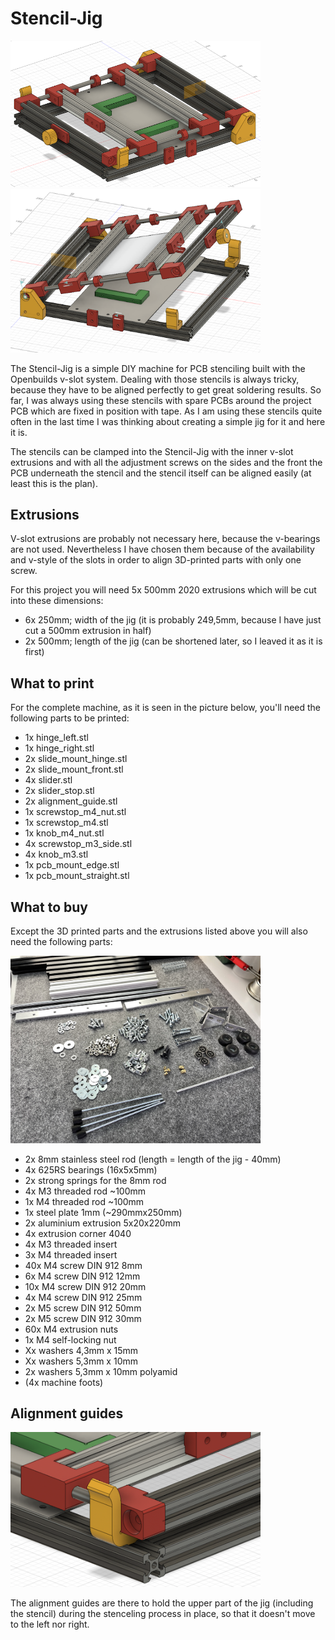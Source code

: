 # Stencil-Jig

<img src="docs/stenciljig_complete_closed.png" width="400px"></a>
<img src="docs/stenciljig_complete_opened.png" width="400px"></a>

The Stencil-Jig is a simple DIY machine for PCB stenciling built with the Openbuilds v-slot system. Dealing with those stencils is always tricky, because they have to be aligned perfectly to get great soldering results. So far, I was always using these stencils with spare PCBs around the project PCB which are fixed in position with tape. As I am using these stencils quite often in the last time I was thinking about creating a simple jig for it and here it is.

The stencils can be clamped into the Stencil-Jig with the inner v-slot extrusions and with all the adjustment screws on the sides and the front the PCB underneath the stencil and the stencil itself can be aligned easily (at least this is the plan).

## Extrusions

V-slot extrusions are probably not necessary here, because the v-bearings are not used. Nevertheless I have chosen them because of the availability and v-style of the slots in order to align 3D-printed parts with only one screw.

For this project you will need 5x 500mm 2020 extrusions which will be cut into these dimensions:

- 6x 250mm; width of the jig (it is probably 249,5mm, because I have just cut a 500mm extrusion in half)
- 2x 500mm; length of the jig (can be shortened later, so I leaved it as it is first)

## What to print

For the complete machine, as it is seen in the picture below, you'll need the following parts to be printed:

- 1x hinge_left.stl
- 1x hinge_right.stl
- 2x slide_mount_hinge.stl
- 2x slide_mount_front.stl
- 4x slider.stl
- 2x slider_stop.stl
- 2x alignment_guide.stl
- 1x screwstop_m4_nut.stl
- 1x screwstop_m4.stl
- 1x knob_m4_nut.stl
- 4x screwstop_m3_side.stl
- 4x knob_m3.stl
- 1x pcb_mount_edge.stl
- 1x pcb_mount_straight.stl

## What to buy

Except the 3D printed parts and the extrusions listed above you will also need the following parts:

<img src="docs/stenciljig_hardwareparts.JPG" width="400px"></a>

- 2x 8mm stainless steel rod (length = length of the jig - 40mm)
- 4x 625RS bearings (16x5x5mm)
- 2x strong springs for the 8mm rod
- 4x M3 threaded rod ~100mm
- 1x M4 threaded rod ~100mm
- 1x steel plate 1mm (~290mmx250mm)
- 2x aluminium extrusion 5x20x220mm
- 4x extrusion corner 4040
- 4x M3 threaded insert
- 3x M4 threaded insert
- 40x M4 screw DIN 912 8mm
- 6x M4 screw DIN 912 12mm
- 10x M4 screw DIN 912 20mm
- 4x M4 screw DIN 912 25mm
- 2x M5 screw DIN 912 50mm
- 2x M5 screw DIN 912 30mm
- 60x M4 extrusion nuts
- 1x M4 self-locking nut
- Xx washers 4,3mm x 15mm
- Xx washers 5,3mm x 10mm
- 2x washers 5,3mm x 10mm polyamid
- (4x machine foots)

## Alignment guides

<img src="docs/stenciljig_adjustment_guide.png" width="400px"></a>

The alignment guides are there to hold the upper part of the jig (including the stencil) during the stenceling process in place, so that it doesn't move to the left nor right.
